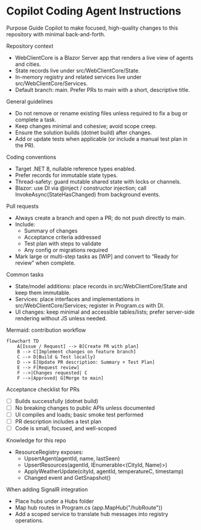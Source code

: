 # Copilot Coding Agent Instructions

Purpose
Guide Copilot to make focused, high-quality changes to this repository with minimal back-and-forth.

Repository context
- WebClientCore is a Blazor Server app that renders a live view of agents and cities.
- State records live under src/WebClientCore/State.
- In-memory registry and related services live under src/WebClientCore/Services.
- Default branch: main. Prefer PRs to main with a short, descriptive title.

General guidelines
- Do not remove or rename existing files unless required to fix a bug or complete a task.
- Keep changes minimal and cohesive; avoid scope creep.
- Ensure the solution builds (dotnet build) after changes.
- Add or update tests when applicable (or include a manual test plan in the PR).

Coding conventions
- Target .NET 8, nullable reference types enabled.
- Prefer records for immutable state types.
- Thread-safety: guard mutable shared state with locks or channels.
- Blazor: use DI via @inject / constructor injection; call InvokeAsync(StateHasChanged) from background events.

Pull requests
- Always create a branch and open a PR; do not push directly to main.
- Include:
  - Summary of changes
  - Acceptance criteria addressed
  - Test plan with steps to validate
  - Any config or migrations required
- Mark large or multi-step tasks as [WIP] and convert to “Ready for review” when complete.

Common tasks
- State/model additions: place records in src/WebClientCore/State and keep them immutable.
- Services: place interfaces and implementations in src/WebClientCore/Services; register in Program.cs with DI.
- UI changes: keep minimal and accessible tables/lists; prefer server-side rendering without JS unless needed.

Mermaid: contribution workflow

```mermaid
flowchart TD
    A[Issue / Request] --> B[Create PR with plan]
    B --> C[Implement changes on feature branch]
    C --> D[Build & Test locally]
    D --> E[Update PR description: Summary + Test Plan]
    E --> F[Request review]
    F -->|Changes requested| C
    F -->|Approved| G[Merge to main]
```

Acceptance checklist for PRs
- [ ] Builds successfully (dotnet build)
- [ ] No breaking changes to public APIs unless documented
- [ ] UI compiles and loads; basic smoke test performed
- [ ] PR description includes a test plan
- [ ] Code is small, focused, and well-scoped

Knowledge for this repo
- ResourceRegistry exposes:
  - UpsertAgent(agentId, name, lastSeen)
  - UpsertResources(agentId, IEnumerable<(CityId, Name)>)
  - ApplyWeatherUpdate(cityId, agentId, temperatureC, timestamp)
  - Changed event and GetSnapshot()

When adding SignalR integration
- Place hubs under a Hubs folder
- Map hub routes in Program.cs (app.MapHub<THub>("/hubRoute"))
- Add a scoped service to translate hub messages into registry operations.